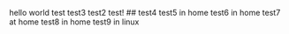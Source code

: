 hello world
test
test3
test2
test! ## 
test4
test5 in home
test6 in home 
test7 at home
test8 in home 
test9 in linux
